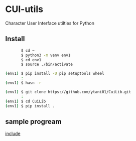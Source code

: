 # CUI-utils
Character User Interface utilties for Python

## Install

```bash
       $ cd ~
       $ python3 -m venv env1
       $ cd env1
       $ source ./bin/activate

(env1) $ pip install -U pip setuptools wheel
       :
(env1) $ hasn -r

(env1) $ git clone https://github.com/ytani01/CuiLib.git
       :
(env1) $ cd CuiLib
(env1) $ pip install .
```

## sample progream

[include](sample.py)
```bash

```
